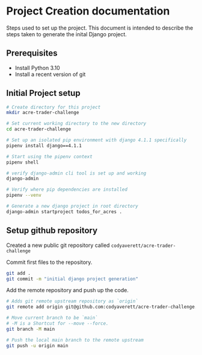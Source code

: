 # Project Creation documentation

Steps used to set up the project.  This document is intended to describe the steps taken to generate the inital Django project.

## Prerequisites

- Install Python 3.10
- Install a recent version of git

## Initial Project setup

```bash
# Create directory for this project
mkdir acre-trader-challenge

# Set current working directory to the new directory
cd acre-trader-challenge

# Set up an isolated pip environment with django 4.1.1 specifically
pipenv install django==4.1.1

# Start using the pipenv context
pipenv shell

# verify django-admin cli tool is set up and working
django-admin

# Verify where pip dependencies are installed
pipenv --venv

# Generate a new django project in root directory
django-admin startproject todos_for_acres .
```

## Setup github repository

Created a new public git repository called `codyaverett/acre-trader-challenge`

Commit first files to the repository.

```bash
git add .
git commit -m "initial django project generation"
```

Add the remote repository and push up the code.

```bash
# Adds git remote upstream repository as `origin`
git remote add origin git@github.com:codyaverett/acre-trader-challenge.git

# Move current branch to be `main`
# -M is a Shortcut for --move --force.
git branch -M main

# Push the local main branch to the remote upstream
git push -u origin main
```

